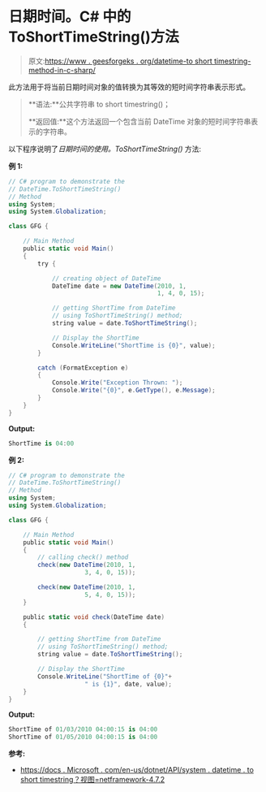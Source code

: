 # 日期时间。C# 中的 ToShortTimeString()方法

> 原文:[https://www . geesforgeks . org/datetime-to short timestring-method-in-c-sharp/](https://www.geeksforgeeks.org/datetime-toshorttimestring-method-in-c-sharp/)

此方法用于将当前日期时间对象的值转换为其等效的短时间字符串表示形式。

> **语法:**公共字符串 to short timestring()；
> 
> **返回值:**这个方法返回一个包含当前 DateTime 对象的短时间字符串表示的字符串。

以下程序说明了*日期时间的使用。ToShortTimeString()* 方法:

**例 1:**

```cs
// C# program to demonstrate the
// DateTime.ToShortTimeString()
// Method
using System;
using System.Globalization;

class GFG {

    // Main Method
    public static void Main()
    {
        try {

            // creating object of DateTime
            DateTime date = new DateTime(2010, 1,
                                         1, 4, 0, 15);

            // getting ShortTime from DateTime
            // using ToShortTimeString() method;
            string value = date.ToShortTimeString();

            // Display the ShortTime
            Console.WriteLine("ShortTime is {0}", value);
        }

        catch (FormatException e) 
        {
            Console.Write("Exception Thrown: ");
            Console.Write("{0}", e.GetType(), e.Message);
        }
    }
}
```

**Output:**

```cs
ShortTime is 04:00

```

**例 2:**

```cs
// C# program to demonstrate the
// DateTime.ToShortTimeString()
// Method
using System;
using System.Globalization;

class GFG {

    // Main Method
    public static void Main()
    {
        // calling check() method
        check(new DateTime(2010, 1,
                     3, 4, 0, 15));

        check(new DateTime(2010, 1,
                     5, 4, 0, 15));
    }

    public static void check(DateTime date)
    {

        // getting ShortTime from DateTime
        // using ToShortTimeString() method;
        string value = date.ToShortTimeString();

        // Display the ShortTime
        Console.WriteLine("ShortTime of {0}"+
                     " is {1}", date, value);
    }
}
```

**Output:**

```cs
ShortTime of 01/03/2010 04:00:15 is 04:00
ShortTime of 01/05/2010 04:00:15 is 04:00

```

**参考:**

*   [https://docs . Microsoft . com/en-us/dotnet/API/system . datetime . to short timestring？视图=netframework-4.7.2](https://docs.microsoft.com/en-us/dotnet/api/system.datetime.toshorttimestring?view=netframework-4.7.2)